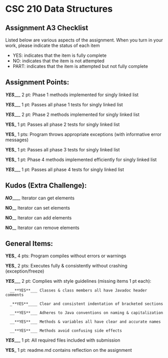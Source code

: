 # CSC 210 Data Structures
## Assignment A3 Checklist

Listed below are various aspects of the assignment.  When you turn in
your work, please indicate the status of each item

- YES: indicates that the item is fully complete
- NO: indicates that the item is not attempted
- PART: indicates that the item is attempted but not fully complete

## Assignment Points:

_**YES**____ 2 pt: Phase 1 methods implemented for singly linked list

_**YES**____ 1 pt: Passes all phase 1 tests for singly linked list

_**YES**____ 2 pt: Phase 2 methods implemented for singly linked list

__**YES**___ 1 pt: Passes all phase 2 tests for singly linked list

__**YES**___ 1 pts: Program throws appropriate exceptions (with informative error messages)

__**YES**___ 1 pt: Passes all phase 3 tests for singly linked list

__**YES**___ 1 pt: Phase 4 methods implemented efficiently for singly linked list

_**YES**____ 1 pt: Passes all phase 4 tests for singly linked list


## Kudos (Extra Challenge):

_**NO**_____ Iterator can get elements

__**NO**____ Iterator can set elements

__**NO**____ Iterator can add elements

__**NO**____ Iterator can remove elements


## General Items:

__**YES**___ 4 pts: Program compiles without errors or warnings

__**YES**___ 2 pts: Executes fully & consistently without crashing (exception/freeze)

_**YES**____ 2 pt: Complies with style guidelines (missing items 1 pt each):

      __**YES**___ Classes & class members all have Javadoc header comments

      _**YES**____ Clear and consistent indentation of bracketed sections

      __**YES**___ Adheres to Java conventions on naming & capitalization

      __**YES**___ Methods & variables all have clear and accurate names

      __**YES**___ Methods avoid confusing side effects

_**YES**____ 1 pt: All required files included with submission

__**YES**___ 1 pt: readme.md contains reflection on the assignment